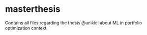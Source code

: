 # masterthesis
 Contains all files regarding the thesis @unikiel about ML in portfolio optimization context.
